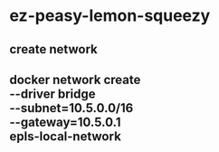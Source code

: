 # ez-peasy-lemon-squeezy

create network
---
docker network create \
--driver bridge \
--subnet=10.5.0.0/16 \
--gateway=10.5.0.1 \
epls-local-network
---
